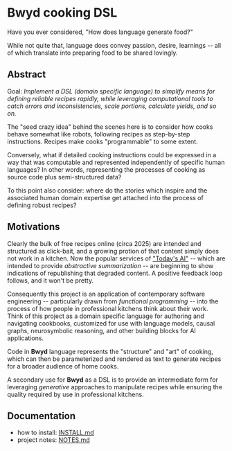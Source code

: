 # Bwyd cooking DSL

Have you ever considered, "How does language generate food?"

While not quite that, language does convey passion, desire, learnings
-- all of which translate into preparing food to be shared lovingly.


## Abstract

Goal: _Implement a DSL (domain specific language) to simplify means
for defining reliable recipes rapidly, while leveraging computational
tools to catch errors and inconsistencies, scale portions, calculate
yields, and so on._

The "seed crazy idea" behind the scenes here is to consider how cooks
behave somewhat like robots, following recipes as step-by-step
instructions.
Recipes make cooks "programmable" to some extent.

Conversely, what if detailed cooking instructions could be expressed
in a way that was computable and represented independently of specific
human languages?
In other words, representing the processes of cooking as source code
plus semi-structured data?

To this point also consider: where do the stories which inspire and
the associated human domain expertise get attached into the process of
defining robust recipes?


## Motivations

Clearly the bulk of free recipes online (circa 2025) are intended and
structured as click-bait, and a growing protion of that content simply
does not work in a kitchen.
Now the popular services of 
["Today's AI"](https://pangaro.com/designconversation/2021/08/newmacy-in-2021-pandemics-ai/)
-- which are intended to provide _abstractive summarization_ --
are beginning to show indications of republishing that degraded content.
A positive feedback loop follows, and it won't be pretty.

Consequently this project is an application of contemporary software
engineering -- particularly drawn from _functional programming_ --
into the process of how people in professional kitchens think about
their work.
Think of this project as a domain specific language for authoring and
navigating cookbooks, customized for use with language models, causal
graphs, neurosymbolic reasoning, and other building blocks for AI
applications.

Code in **Bwyd** language represents the "structure" and "art" of cooking,
which can then be parameterized and rendered as text to generate recipes
for a broader audience of home cooks.

A secondary use for **Bwyd** as a DSL is to provide an intermediate
form for leveraging _generative_ approaches to manipulate recipes
while ensuring the quality required by use in professional kitchens.


## Documentation

  * how to install: [INSTALL.md](https://github.com/DerwenAI/bwyd/blob/main/docs/INSTALL.md)
  * project notes: [NOTES.md](https://github.com/DerwenAI/bwyd/blob/main/NOTES.md)

